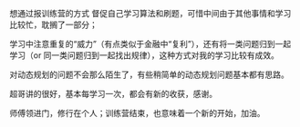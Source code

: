 想通过报训练营的方式 督促自己学习算法和刷题，可惜中间由于其他事情和学习比较忙，耽搁了一部分；

学习中注意重复的“威力”（有点类似于金融中“复利”），还有将一类问题归到一起学习（or 同一类问题归到一起找出规律），这种方式对我的学习比较有成效。

对动态规划的问题不会那么陌生了，有些稍简单的动态规划问题基本都有思路。

超哥讲的很好，基本每学习一次，都会有新的收获，感谢。

师傅领进门，修行在个人；训练营结束，也意味着一个新的开始，加油。
